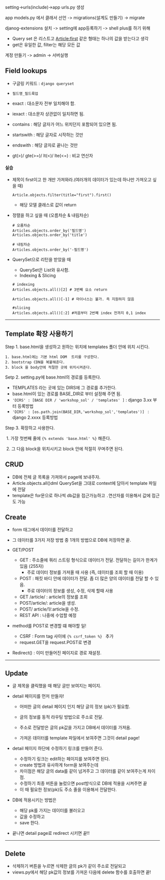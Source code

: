 setting->urls(include)->app urls.py 생성 



app models.py 에서 클래서 선언 ->  migrations(설계도 만들기) -> migrate

djanog-extensions 설치 -> setting에 app등록하기 -> shell plus를 하기 위해

- Query set 은 리스트고 <Article:first> 같은 형태는 하나의 값을 받는다고 생각
- get은 유일한 값, filter는 해당 모든 값

계정 만들기 -> admin -> 서버실행

## Field lookups

- 구글링 키워드 : `django queryset`
- `필드명_필드룩업`
- exact : 대소문자 전부 일치해야 함.
- iexact : 대소문자 상관없이 일치하면 됨.
- contains : 해당 글자가 어느 위치던지 포함되어 있으면 됨.

- startswith : 해당 글자로 시작하는 것만
- endswith : 해당 글자로 끝나는 것만
- gt(>)/ gte(>=)/ lt(<)/ lte(<=)  : 비교 연산자



#### 실습

- 제목이 first이고 한 개만 가져와라.(여러개의 데이터가 있는데 하나만 가져오고 싶을 때)

  ```
  Article.objects.filter(title="first").first()
  ```

  - 해당 모델 클래스로 값이 return

- 정렬을 하고 싶을 때 (오름차순 & 내림차순)

  ```
  # 오름차순
  Articles.objects.order_by('필드명')
  Articles.objects.order_by('title')
  
  # 내림차순
  Articles.objects.order_by('-필드명')
  ```

  

- QuerySet으로 리턴을 받았을 때

  - QuerySet은 List와 유사함.
  - Indexing & Slicing

  ```
  # indexing
  Articles.objects.all()[2] # 3번째 요소 return
  
  Articles.objects.all()[-1] # 마이너스는 불가. 즉 지원하지 않음
  
  #slicing
  Articles.objects.all()[:2] #처음부터 2번째 index 전까지 0,1 index
  ```

***

## Template 확장 사용하기

Step 1. base.html을 생성하고 원하는 위치에 templates 폴더 안에 위치 시킨다.

	1. base.html에는 기본 html DOM  트리를 구성한다.
 	2. bootstrap CDN을 복붙해준다.
 	3. block 을 body안에 적절한 곳에 위치시켜준다.



Setp 2. setting.py에 base.html의 경로를 등록한다.

- TEMPLATES 라는 곳에 있는 DIRS에 그 경로를 추가한다.
- base.html이 있는 경로를 BASE_DIR로 부터 설정해 주면 됨.
- `'DIRS' : [BASE DIR / 'workshop_sol' / 'templates' ]` : django 3.xx 부터 등록방법
- `'DIRS' : [os.path.join(BASE_DIR,'workshop_sol','templates')] ` : django 2.xxxx  등록방법



Step 3. 확장하고 사용한다.

​	1. 가장 첫번째 줄에 `{% extends 'base.html' %}` 해준다.

​	2. 그 다음 block을 위치시키고 block 안에 적절히 꾸며주면 된다.





## CRUD

- DB에 전체 글 목록을 가져와서 page에 보내주자.
- Article.objects.all()dml QuerySet을 그대로 context에 담아서 template 파일에 전달
- template은 for문으로 하나씩 db값을 접근가능하고 `.`연산자를 이용해서 값에 접근도 가능



## Create

- form 태그에서 데이터를 전달하고
- 그 데이터를 3가지 저장 방법 중 1개의 방법으로 DB에 저장하면 끝.
- GET/POST
  - GET : 주소줄에 쿼리 스트링 형식으로 데이터가 전달. 전달하는 길이가 한계가 있음 (255자)
    - 주로 데이터 정보를 가져올 때 사용 (즉, 데이터를 조회 할 때 이용)
  - POST :  패킷 바디 안에 데이터가 전달. 좀 더 많은 양의 데이터를 전달 할 수 있음.
    - 주로 데이터의 정보를 생성, 수정, 삭제 할때 사용
  - GET /article/ : article의 정보를 조회
  - POST/article/: article을 생성.
  - POST/ article/1/:article을 수정.
  - REST API : 나중에 수업할 예정

- method를 POST로 변경할 떄 해야할 일!
  - CSRF : Form tag 사이에 `{% csrf_token %} ` 추가
  - request.GET을 request.POST로 변경

- Redirect() : 이미 만들어진 페이지로 경로 재설정.



****

## Update

- 글 제목을 클릭했을 때 해당 글만 보여지는 페이지.

- detail 페이지를 먼저 만들자!

  - 어떠한 글의 detail 페이지 인지 해당 글의 정보 (pk)가 필요함.
  - 글의 정보를 동적 라우팅 방법으로 주소로 전달.
  - 주소로 전달받은 글의 pk값을 가지고 DB에서 데이터를 가져옴.

  - 가져온 데이터를 template 파일에서 보여주면 그것이 detail page!

- detail 페이지 하단에 수정하기 링크를 만들어 준다.

  - 수정하기 링크는 edit하는 페이지를 보여주면 된다.
  - create 방법과 유사하게 form을 보여주는데 
  - 차이점은 해당 글의 data를 같이 넘겨주고 그 데이터를 같이 보여주는게 차이점.
  - 수정하기 최종 버튼을 눌렀으면 post방식으로 DB에 적용을 시켜주면 끝
  - 이 때 필요한 정보(pk)도 주소 줄을 이용해서 전달한다.

- DB에 적용시키는 방법은
  - 해당 pk를 가지는 데이터를 불러오고
  - 값을 수정하고
  - save 한다.
- 끝나면 detail page로 redirect 시키면 끝!!

***

## Delete

- 삭제하기 버튼을 누르면 삭제한 글의 pk가 같이 주소로 전달되고
- views.py에서 해당 pk값의 정보를 가져온 다음에 delete 함수를 호출하면 끝!
